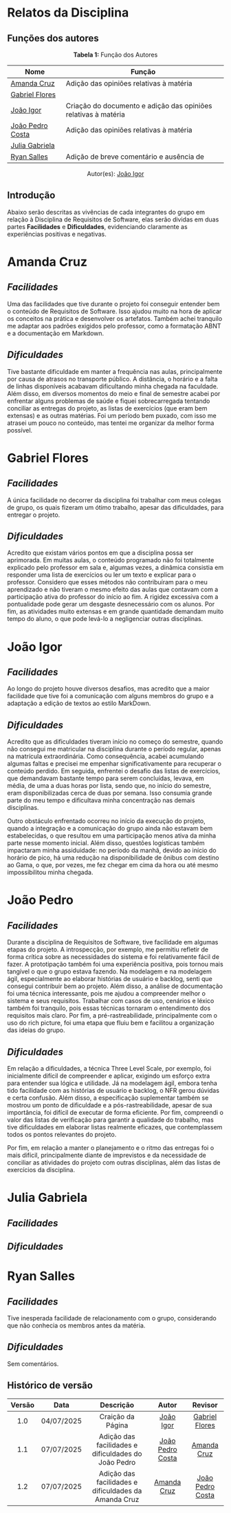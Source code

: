 # Relatos da Disciplina

## Funções dos autores

<center>
    <b>Tabela 1:</b> Função dos Autores
</center>

| Nome                 | Função                                                                          | 
|----------------------|----------------------------------------------------------------                 |
|[Amanda Cruz](https://github.com/mandicrz)| Adição das opiniões relativas à matéria                     | 
|[Gabriel Flores](https://github.com/Gabrielfcoelho)|                                                    | 
|[João Igor](https://github.com/JoaoPC10)|Criação do documento e adição das opiniões relativas à matéria | 
|[João Pedro Costa](https://github.com/johnaopedro)| Adição das opiniões relativas à matéria             | 
|[Julia Gabriela](https://github.com/JuliaGabP)|                                                         | 
|[Ryan Salles](https://github.com/RA-Salles)| Adição de breve comentário e ausência de                   |

<center>
    Autor(es): 
    <a href="https://github.com/JoaoPC10" target="_blank">João Igor</a>
</center>

## Introdução

Abaixo serão descritas as vivências de cada integrantes do grupo em relação à Disciplina de Requisitos de Software, elas serão dividas em duas partes **Facilidades** e **Dificuldades**, evidenciando claramente as experiências positivas e negativas.

# **Amanda Cruz**
## *Facilidades*

Uma das facilidades que tive durante o projeto foi conseguir entender bem o conteúdo de Requisitos de Software. Isso ajudou muito na hora de aplicar os conceitos na prática e desenvolver os artefatos. Também achei tranquilo me adaptar aos padrões exigidos pelo professor, como a formatação ABNT e a documentação em Markdown.

## *Dificuldades*

Tive bastante dificuldade em manter a frequência nas aulas, principalmente por causa de atrasos no transporte público. A distância, o horário e a falta de linhas disponíveis acabavam dificultando minha chegada na faculdade. Além disso, em diversos momentos do meio e final de semestre acabei por enfrentar alguns problemas de saúde e fiquei sobrecarregada tentando conciliar as entregas do projeto, as listas de exercícios (que eram bem extensas) e as outras matérias. Foi um período bem puxado, com isso me atrasei um pouco no conteúdo, mas tentei me organizar da melhor forma possível.

# **Gabriel Flores**
## *Facilidades*

A única facilidade no decorrer da disciplina foi trabalhar com meus colegas de grupo, os quais fizeram um ótimo trabalho, apesar das dificuldades, para entregar o projeto.

## *Dificuldades*

Acredito que existam vários pontos em que a disciplina possa ser aprimorada. Em muitas aulas, o conteúdo programado não foi totalmente explicado pelo professor em sala e, algumas vezes, a dinâmica consistia em responder uma lista de exercícios ou ler um texto e explicar para o professor. Considero que esses métodos não contribuíram para o meu aprendizado e não tiveram o mesmo efeito das aulas que contavam com a participação ativa do professor do início ao fim. A rigidez excessiva com a pontualidade pode gerar um desgaste desnecessário com os alunos. Por fim, as atividades muito extensas e em grande quantidade demandam muito tempo do aluno, o que pode levá-lo a negligenciar outras disciplinas.

# **João Igor**
## *Facilidades*

Ao longo do projeto houve diversos desafios, mas acredito que a maior facilidade que tive foi a comunicação com alguns membros do grupo e a adaptação a edição de textos ao estilo MarkDown.

## *Dificuldades*

Acredito que as dificuldades tiveram início no começo do semestre, quando não consegui me matricular na disciplina durante o período regular, apenas na matrícula extraordinária. Como consequência, acabei acumulando algumas faltas e precisei me empenhar significativamente para recuperar o conteúdo perdido. Em seguida, enfrentei o desafio das listas de exercícios, que demandavam bastante tempo para serem concluídas, levava, em média, de uma a duas horas por lista, sendo que, no início do semestre, eram disponibilizadas cerca de duas por semana. Isso consumia grande parte do meu tempo e dificultava minha concentração nas demais disciplinas.

Outro obstáculo enfrentado ocorreu no início da execução do projeto, quando a integração e a comunicação do grupo ainda não estavam bem estabelecidas, o que resultou em uma participação menos ativa da minha parte nesse momento inicial. Além disso, questões logísticas também impactaram minha assiduidade: no período da manhã, devido ao início do horário de pico, há uma redução na disponibilidade de ônibus com destino ao Gama, o que, por vezes, me fez chegar em cima da hora ou até mesmo impossibilitou minha chegada.

# **João Pedro**
## *Facilidades*

Durante a disciplina de Requisitos de Software, tive facilidade em algumas etapas do projeto. A introspecção, por exemplo, me permitiu refletir de forma crítica sobre as necessidades do sistema e foi relativamente fácil de fazer. A prototipação também foi uma experiência positiva, pois tornou mais tangível o que o grupo estava fazendo. Na modelagem e na modelagem ágil, especialmente ao elaborar histórias de usuário e backlog, senti que consegui contribuir bem ao projeto. Além disso, a análise de documentação foi uma técnica interessante, pois me ajudou a compreender melhor o sistema e seus requisitos. Trabalhar com casos de uso, cenários e léxico também foi tranquilo, pois essas técnicas tornaram o entendimento dos requisitos mais claro. Por fim, a pré-rastreabilidade, principalmente com o uso do rich picture, foi uma etapa que fluiu bem e facilitou a organização das ideias do grupo.

## *Dificuldades*

Em relação a dificuldades, a técnica Three Level Scale, por exemplo, foi inicialmente difícil de compreender e aplicar, exigindo um esforço extra para entender sua lógica e utilidade. Já na modelagem ágil, embora tenha tido facilidade com as histórias de usuário e backlog, o NFR gerou dúvidas e certa confusão. Além disso, a especificação suplementar também se mostrou um ponto de dificuldade e a pós-rastreabilidade, apesar de sua importância, foi difícil de executar de forma eficiente. Por fim, compreendi o valor das listas de verificação para garantir a qualidade do trabalho, mas tive dificuldades em elaborar listas realmente eficazes, que contemplassem todos os pontos relevantes do projeto.

Por fim, em relação a manter o planejamento e o ritmo das entregas foi o mais difícil, principalmente diante de imprevistos e da necessidade de conciliar as atividades do projeto com outras disciplinas, além das listas de exercícios da disciplina.

# **Julia Gabriela**
## *Facilidades*
## *Dificuldades*

# **Ryan Salles**
## *Facilidades*
Tive inesperada facilidade de relacionamento com o grupo, considerando que não conhecia os membros antes da matéria.

## *Dificuldades*
Sem comentários.

## Histórico de versão
| Versão |    Data    |    Descrição     |         Autor         |       Revisor      |
| :----: | :--------: | :--------------: | :-------------------: | :----------------: |
|  1.0   | 04/07/2025 | Craição da Página| [João Igor](https://github.com/JoaoPC10)   | [Gabriel Flores](https://github.com/Gabrielfcoelho) |
|  1.1   | 07/07/2025 | Adição das facilidades e dificuldades do João Pedro | [João Pedro Costa](https://github.com/johnaopedro) |[Amanda Cruz](https://github.com/mandicrz)| 
|  1.2   | 07/07/2025 | Adição das facilidades e dificuldades da Amanda Cruz |[Amanda Cruz](https://github.com/mandicrz)| [João Pedro Costa](https://github.com/johnaopedro)| 